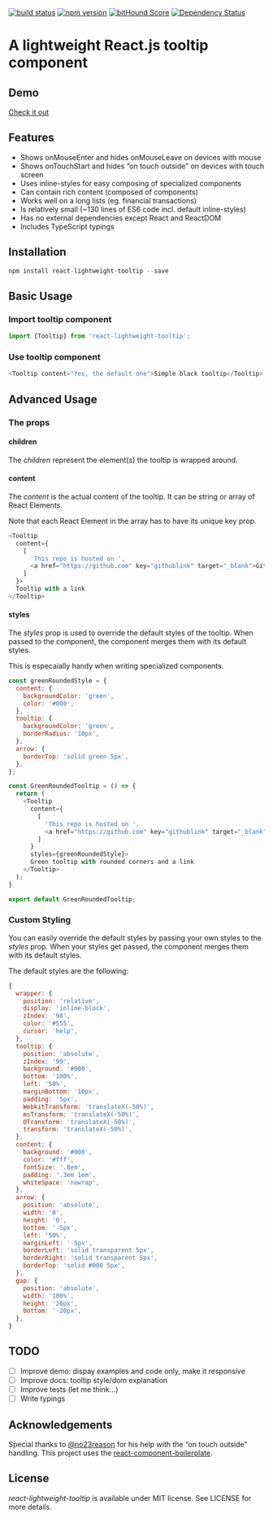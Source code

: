 [![build status](https://secure.travis-ci.org/mcumpl/react-lightweight-tooltip.svg)](http://travis-ci.org/mcumpl/react-lightweight-tooltip)
[![npm version](https://img.shields.io/npm/v/react-lightweight-tooltip.svg)](https://www.npmjs.com/package/react-lightweight-tooltip)
[![bitHound Score](https://www.bithound.io/github/mcumpl/react-lightweight-tooltip/badges/score.svg)](https://www.bithound.io/github/mcumpl/react-lightweight-tooltip)
[![Dependency Status](https://david-dm.org/mcumpl/react-lightweight-tooltip.svg)](https://david-dm.org/mcumpl/react-lightweight-tooltip)
# A lightweight React.js tooltip component

## Demo
[Check it out](https://mcumpl.github.io/react-lightweight-tooltip/)

## Features
* Shows onMouseEnter and hides onMouseLeave on devices with mouse
* Shows onTouchStart and hides “on touch outside” on devices with touch screen
* Uses inline-styles for easy composing of specialized components
* Can contain rich content (composed of components)
* Works well on a long lists (eg. financial transactions)
* Is relatively small (~130 lines of ES6 code incl. default inline-styles)
* Has no external dependencies except React and ReactDOM
* Includes TypeScript typings

## Installation
```js
npm install react-lightweight-tooltip --save
```

## Basic Usage
### Import tooltip component
```js
import {Tooltip} from 'react-lightweight-tooltip';
```

### Use tooltip component
```js
<Tooltip content="Yes, the default one">Simple black tooltip</Tooltip>
```

## Advanced Usage
### The props

#### children
The *children* represent the element(s) the tooltip is wrapped around.

#### content
The *content* is the actual content of the tooltip. 
It can be string or array of React Elements. 

Note that each React Element in the array has to have its unique key prop.
```js
<Tooltip
  content={
    [
      'This repo is hosted on ',
      <a href="https://github.com" key="githublink" target="_blank">Github</a>,
    ]
  }>
  Tooltip with a link
</Tooltip>
```

#### styles
The *styles* prop is used to override the default styles of the tooltip. 
When passed to the component, the component merges them with its default styles. 

This is especaially handy when writing specialized components.
```js
const greenRoundedStyle = {
  content: {
    backgroundColor: 'green',
    color: '#000',
  },
  tooltip: {
    backgroundColor: 'green',
    borderRadius: '10px',
  },
  arrow: {
    borderTop: 'solid green 5px',
  },
};

const GreenRoundedTooltip = () => {
  return (
    <Tooltip
      content={
        [
          'This repo is hosted on ',
          <a href="https://github.com" key="githublink" target="_blank">Github</a>,
        ]
      }
      styles={greenRoundedStyle}>
      Green tooltip with rounded corners and a link
    </Tooltip>
  );
}

export default GreenRoundedTooltip;
```

### Custom Styling
You can easily override the default styles by passing your own styles to the *styles* prop. 
When your styles get passed, the component merges them with its default styles. 

The default styles are the following:
```js
{
  wrapper: {
    position: 'relative',
    display: 'inline-block',
    zIndex: '98',
    color: '#555',
    cursor: 'help',
  },
  tooltip: {
    position: 'absolute',
    zIndex: '99',
    background: '#000',
    bottom: '100%',
    left: '50%',
    marginBottom: '10px',
    padding: '5px',
    WebkitTransform: 'translateX(-50%)',
    msTransform: 'translateX(-50%)',
    OTransform: 'translateX(-50%)',
    transform: 'translateX(-50%)',
  },
  content: {
    background: '#000',
    color: '#fff',
    fontSize: '.8em',
    padding: '.3em 1em',
    whiteSpace: 'nowrap',
  },
  arrow: {
    position: 'absolute',
    width: '0',
    height: '0',
    bottom: '-5px',
    left: '50%',
    marginLeft: '-5px',
    borderLeft: 'solid transparent 5px',
    borderRight: 'solid transparent 5px',
    borderTop: 'solid #000 5px',
  },
  gap: {
    position: 'absolute',
    width: '100%',
    height: '20px',
    bottom: '-20px',
  },
}
```

## TODO
- [ ] Improve demo: dispay examples and code only, make it responsive
- [ ] Improve docs: tooltip style/dom explanation
- [ ] Improve tests (let me think...)
- [ ] Write typings

## Acknowledgements
Special thanks to [@no23reason](https://github.com/no23reason) for his help with the “on touch outside” handling. This project uses the [react-component-boilerplate](https://github.com/survivejs/react-component-boilerplate).

## License
*react-lightweight-tooltip* is available under MIT license. See LICENSE for more details.
